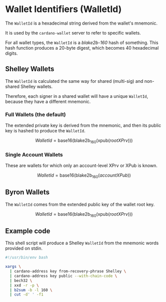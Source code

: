# Wallet Identifiers (WalletId)

The `WalletId` is a hexadecimal string derived from the wallet's mnemonic.

It is used by the `cardano-wallet` server to refer to specific wallets.

For all wallet types, the `WalletId` is a _blake2b-160_ hash of
something. This hash function produces a 20-byte digest, which becomes
40 hexadecimal digits.

## Shelley Wallets

The `WalletId` is calculated the same way for shared (multi-sig) and non-shared Shelley wallets.

Therefore, each signer in a shared wallet will have a unique `WalletId`, because they have a different mnemonic.

### Full Wallets (the default)

The extended private key is derived from the mnemonic, and then its public key is hashed to produce the `WalletId`.

$$WalletId = \mathrm{base16}(\mathrm{blake2b_{160}}(\mathrm{xpub}(rootXPrv)))$$

### Single Account Wallets

These are wallets for which only an account-level XPrv or XPub is known.

$$WalletId = \mathrm{base16}(\mathrm{blake2b_{160}}(accountXPub))$$

## Byron Wallets

The `WalletId` comes from the extended public key of the wallet root key.

$$WalletId = \mathrm{base16}(\mathrm{blake2b_{160}}(\mathrm{xpub}(rootXPrv)))$$

## Example code

This shell script will produce a Shelley `WalletId` from the mnemonic words provided on stdin.

```bash
#!/usr/bin/env bash

xargs \
  | cardano-address key from-recovery-phrase Shelley \
  | cardano-address key public --with-chain-code \
  | bech32 \
  | xxd -r -p \
  | b2sum -b -l 160 \
  | cut -d' ' -f1
```

